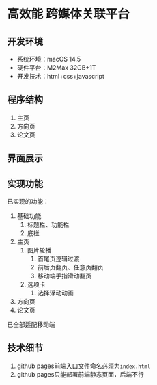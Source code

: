 # 高效能 跨媒体关联平台

## 开发环境

- 系统环境：macOS 14.5
- 硬件平台：M2Max 32GB+1T
- 开发技术：html+css+javascript

## 程序结构

1. 主页
2. 方向页
3. 论文页

## 界面展示


## 实现功能

已实现的功能：
1. 基础功能
   1. 标题栏、功能栏 
   2. 底栏
2. 主页
   1. 图片轮播
      1. 首尾页逻辑过渡
      2. 前后页翻页、任意页翻页
      3. 移动端手指滑动翻页
   2. 选项卡
      1. 选择浮动动画
3. 方向页
4. 论文页

已全部适配移动端

## 技术细节

1. github pages前端入口文件命名必须为`index.html`
2. github pages只能部署前端静态页面，后端不行